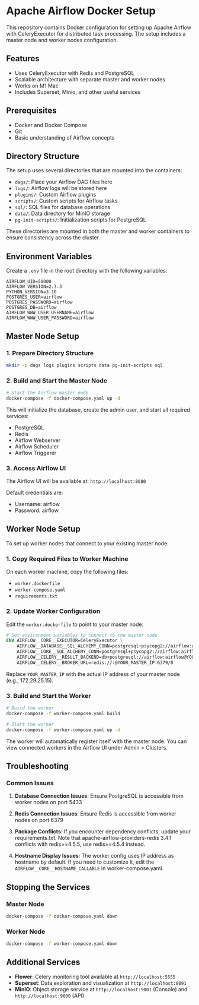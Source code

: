# Apache Airflow Docker Setup

This repository contains Docker configuration for setting up Apache Airflow with CeleryExecutor for distributed task processing. The setup includes a master node and worker nodes configuration.

## Features

- Uses CeleryExecutor with Redis and PostgreSQL
- Scalable architecture with separate master and worker nodes
- Works on M1 Mac
- Includes Superset, Minio, and other useful services

## Prerequisites

- Docker and Docker Compose
- Git
- Basic understanding of Airflow concepts

## Directory Structure

The setup uses several directories that are mounted into the containers:

- `dags/`: Place your Airflow DAG files here
- `logs/`: Airflow logs will be stored here
- `plugins/`: Custom Airflow plugins
- `scripts/`: Custom scripts for Airflow tasks
- `sql/`: SQL files for database operations
- `data/`: Data directory for MinIO storage
- `pg-init-scripts/`: Initialization scripts for PostgreSQL

These directories are mounted in both the master and worker containers to ensure consistency across the cluster.

## Environment Variables

Create a `.env` file in the root directory with the following variables:

```
AIRFLOW_UID=50000
AIRFLOW_VERSION=2.7.3
PYTHON_VERSION=3.10
POSTGRES_USER=airflow
POSTGRES_PASSWORD=airflow
POSTGRES_DB=airflow
AIRFLOW_WWW_USER_USERNAME=airflow
AIRFLOW_WWW_USER_PASSWORD=airflow
```

## Master Node Setup

### 1. Prepare Directory Structure

```bash
mkdir -p dags logs plugins scripts data pg-init-scripts sql
```

### 2. Build and Start the Master Node

```bash
# Start the Airflow master node
docker-compose -f docker-compose.yaml up -d
```

This will initialize the database, create the admin user, and start all required services:
- PostgreSQL
- Redis
- Airflow Webserver
- Airflow Scheduler
- Airflow Triggerer

### 3. Access Airflow UI

The Airflow UI will be available at: `http://localhost:8080`

Default credentials are:
- Username: airflow
- Password: airflow

## Worker Node Setup

To set up worker nodes that connect to your existing master node:

### 1. Copy Required Files to Worker Machine

On each worker machine, copy the following files:
- `worker.dockerfile`
- `worker-compose.yaml`
- `requirements.txt`

### 2. Update Worker Configuration

Edit the `worker.dockerfile` to point to your master node:

```dockerfile
# Set environment variables to connect to the master node
ENV AIRFLOW__CORE__EXECUTOR=CeleryExecutor \
    AIRFLOW__DATABASE__SQL_ALCHEMY_CONN=postgresql+psycopg2://airflow:airflow@YOUR_MASTER_IP:5433/airflow \
    AIRFLOW__CORE__SQL_ALCHEMY_CONN=postgresql+psycopg2://airflow:airflow@YOUR_MASTER_IP:5433/airflow \
    AIRFLOW__CELERY__RESULT_BACKEND=db+postgresql://airflow:airflow@YOUR_MASTER_IP:5433/airflow \
    AIRFLOW__CELERY__BROKER_URL=redis://:@YOUR_MASTER_IP:6379/0
```

Replace `YOUR_MASTER_IP` with the actual IP address of your master node (e.g., 172.29.25.15).

### 3. Build and Start the Worker

```bash
# Build the worker
docker-compose -f worker-compose.yaml build

# Start the worker
docker-compose -f worker-compose.yaml up -d
```

The worker will automatically register itself with the master node. You can view connected workers in the Airflow UI under Admin > Clusters.

## Troubleshooting

### Common Issues

1. **Database Connection Issues**: Ensure PostgreSQL is accessible from worker nodes on port 5433

2. **Redis Connection Issues**: Ensure Redis is accessible from worker nodes on port 6379

3. **Package Conflicts**: If you encounter dependency conflicts, update your requirements.txt. Note that apache-airflow-providers-redis 3.4.1 conflicts with redis==4.5.5, use redis==4.5.4 instead.

4. **Hostname Display Issues**: The worker config uses IP address as hostname by default. If you need to customize it, edit the `AIRFLOW__CORE__HOSTNAME_CALLABLE` in worker-compose.yaml.

## Stopping the Services

### Master Node
```bash
docker-compose -f docker-compose.yaml down
```

### Worker Node
```bash
docker-compose -f worker-compose.yaml down
```

## Additional Services

- **Flower**: Celery monitoring tool available at `http://localhost:5555`
- **Superset**: Data exploration and visualization at `http://localhost:8091`
- **MinIO**: Object storage service at `http://localhost:9001` (Console) and `http://localhost:9000` (API)